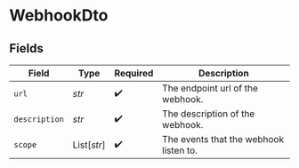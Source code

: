 # WebhookDto


## Fields

| Field                                  | Type                                   | Required                               | Description                            |
| -------------------------------------- | -------------------------------------- | -------------------------------------- | -------------------------------------- |
| `url`                                  | *str*                                  | :heavy_check_mark:                     | The endpoint url of the webhook.       |
| `description`                          | *str*                                  | :heavy_check_mark:                     | The description of the webhook.        |
| `scope`                                | List[*str*]                            | :heavy_check_mark:                     | The events that the webhook listen to. |